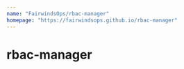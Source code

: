 ```yaml
---
name: "FairwindsOps/rbac-manager"
homepage: "https://fairwindsops.github.io/rbac-manager"
---
```

# rbac-manager
